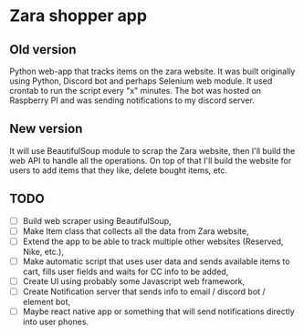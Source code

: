 # Zara shopper app

## Old version
Python web-app that tracks items on the zara website. It was built originally using Python, Discord bot and perhaps Selenium web module. It used crontab to run the script every "x" minutes. The bot was hosted on Raspberry PI and was sending notifications to my discord server.

## New version
It will use BeautifulSoup module to scrap the Zara website, then I'll build the web API to handle all the operations. On top of that I'll build the website for users to add items that they like, delete bought items, etc.

## TODO
- [ ] Build web scraper using BeautifulSoup,
- [ ] Make Item class that collects all the data from Zara website,
- [ ] Extend the app to be able to track multiple other websites (Reserved, Nike, etc.),
- [ ] Make automatic script that uses user data and sends available items to cart, fills user fields and waits for CC info to be added,
- [ ] Create UI using probably some Javascript web framework,
- [ ] Create Notification server that sends info to email / discord bot / element bot,
- [ ] Maybe react native app or something that will send notifications directly into user phones.
